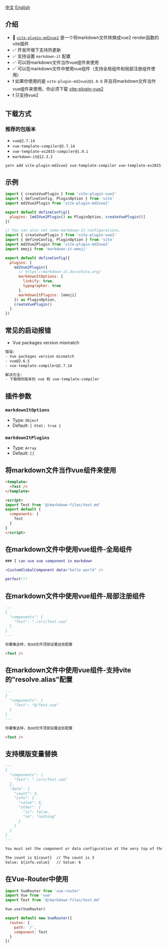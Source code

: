 [中文](./readme_cn.md)
[English](./readme.md)

## 介绍

- 🌟 [`vite-plugin-md2vue2`](https://www.npmjs.com/package/vite-plugin-md2vue2) 是一个将markdown文件转换成vue2 render函数的vite插件
- ✅ 开发环境下支持热更新
- ✅ 支持设置 `markdown-it` 配置
- ✅ 可以将markdown文件当作vue组件来使用
- ✅ 可以在markdown文件中使用vue组件（支持全局组件和局部注册组件使用）
- ❗ 如果你使用的是 `vite-plugin-md2vue2@1.0.0` 并且将markdown文件当作vue组件来使用，你必须下载 [vite-plugin-vue2](https://github.com/underfin/vite-plugin-vue2) 
- ❗ 只支持vue2

## 下载方式

### 推荐的包版本
  - `vue@2.7.14`
  - `vue-template-compiler@2.7.14`
  - `vue-template-es2015-compiler@1.9.1`
  - `markdown-it@12.3.2`

```bash
yarn add vite-plugin-md2vue2 vue-template-compiler vue-template-es2015-compiler markdown-it@^12.3.2
```

## 示例
```js
import { createVuePlugin } from 'vite-plugin-vue2'
import { defineConfig, PluginOption } from 'vite'
import md2Vue2Plugin from 'vite-plugin-md2vue2'

export default defineConfig({
  plugins: [md2Vue2Plugin() as PluginOption, createVuePlugin()]
})
```

```js
// You can also set some markdown-it configurations.
import { createVuePlugin } from 'vite-plugin-vue2'
import { defineConfig, PluginOption } from 'vite'
import md2Vue2Plugin from 'vite-plugin-md2vue2'
import emoji from 'markdown-it-emoji'

export default defineConfig({
  plugins: [
    md2Vue2Plugin({
      // https://markdown-it.docschina.org/
      markdownItOptions: {
        linkify: true,
        typographer: true
      },
      markdownItPlugins: [emoji]
    }) as PluginOption,
    createVuePlugin()
  ]
})
```

## 常见的启动报错
- Vue packages version mismatch

```bash
错误:
- Vue packages version mismatch
- vue@2.6.5
- vue-template-compiler@2.7.14

解决方法:
- 下载相同版本的 vue 和 vue-template-compiler
```

## 插件参数
### `markdownItOptions`
  - Type: `Object`
  - Default: `{ html: true }`
### `markdownItPlugins`
  - Type: `Array`
  - Default: `[]`


## 将markdown文件当作vue组件来使用

```html
<template>
  <Test />
</template>

<script>
import Test from '@/markdown-files/test.md'
export default {
  components: {
    Test
  }
}
</script>
```

## 在markdown文件中使用vue组件-全局组件

```m
### I can use vue component in markdown

<CustomGlobalComponent data="hello world" />

perfect!!!
```

## 在markdown文件中使用vue组件-局部注册组件

```md
---
{
  "components": {
    "Test": "./src/Test.vue"
  }
}
---

你要像这样，在md文件顶部设置这些配置

<Test />
```

## 在markdown文件中使用vue组件-支持vite的"resolve.alias"配置

```md
---
{
  "components": {
    "Test": "@/Test.vue"
  }
}
---

你要像这样，在md文件顶部设置这些配置

<Test />
```

## 支持模版变量替换

```md
---
{
  "components": {
    "Test": "./src/Test.vue"
  },
  "data": {
    "count": 3,
    "info": {
      "value": 6,
      "other": {
        "is": false,
        "no": "nothing"
      }
    }
  }
}
---

You must set the component or data configuration at the very top of the md file.

The count is ${count}  // The count is 3
Value: ${info.value}   // Value: 6
```

## 在Vue-Router中使用

```js
import VueRouter from 'vue-router'
import Vue from 'vue'
import Test from '@/markdown-files/test.md'

Vue.use(VueRouter)

export default new VueRouter({
  routes: {
    path: '/',
    component: Test
  }
})
```
